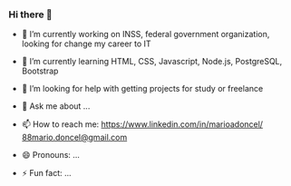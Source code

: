 ### Hi there 👋


- 🔭 I’m currently working on INSS, federal government organization, looking for change my career to IT  
- 🌱 I’m currently learning HTML, CSS, Javascript, Node.js, PostgreSQL, Bootstrap

- 🤔 I’m looking for help with getting projects for study or freelance
- 💬 Ask me about ...
- 📫 How to reach me: https://www.linkedin.com/in/marioadoncel/ 88mario.doncel@gmail.com
- 😄 Pronouns: ...
- ⚡ Fun fact: ...

